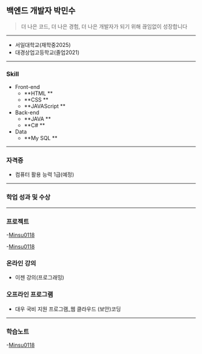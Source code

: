 ## 백엔드 개발자 박민수

> 더 나은 코드, 더 나은 경험, 더 나은 개발자가 되기 위해 끊임없이 성장합니다
---





* 서일대학교(재학중2025)
* 대경상업고등학교(졸업2021)

---
### Skill

* Front-end
  * **HTML **
  * **CSS **
  * **JAVAScript **
* Back-end
  * **JAVA **
  * **C# **
* Data
  * **My SQL **

 ---
 ### 자격증
 * 컴퓨터 활용 능력 1급(예정)

 ---
 ### 학업 성과 및 수상


 ---
 ### 프로젝트
 -[Minsu0118](./Project01.md)
 
 -[Minsu0118](./Project02.md)
 
 
 ### 온라인 강의
 * 이젠 강의(프로그래밍)
### 오프라인 프로그램
 * 대우 국비 지원 프로그램_웹 클라우드 (보안)코딩

------------------------------
### 학습노트
-[Minsu0118](./Study.md)

<!--
**Minsu0118/Minsu0118** is a ✨ _special_ ✨ repository because its `README.md` (this file) appears on your GitHub profile.

Here are some ideas to get you started:

- 🔭 I’m currently working on ...
- 🌱 I’m currently learning ...
- 👯 I’m looking to collaborate on ...
- 🤔 I’m looking for help with ...
- 💬 Ask me about ...
- 📫 How to reach me: ...
- 😄 Pronouns: ...
- ⚡ Fun fact: ...
-->
